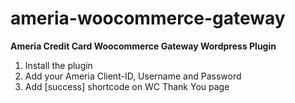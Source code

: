 ameria-woocommerce-gateway
==========================

**Ameria Credit Card Woocommerce Gateway
Wordpress Plugin**

1) Install the plugin<br>
2) Add your Ameria Client-ID, Username and Password<br>
3) Add [success] shortcode on WC Thank You page<br>
